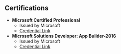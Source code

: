 ## Certifications  
- **Microsoft Certified Professional**  
  - Issued by Microsoft  
  - [Credential Link](MicrosoftCertifiedProfessional.pdf)  
- **Microsoft Solutions Developer: App Builder-2016**  
  - Issued by Microsoft  
  - [Credential Link](ลิงก์ใบรับรอง)  
